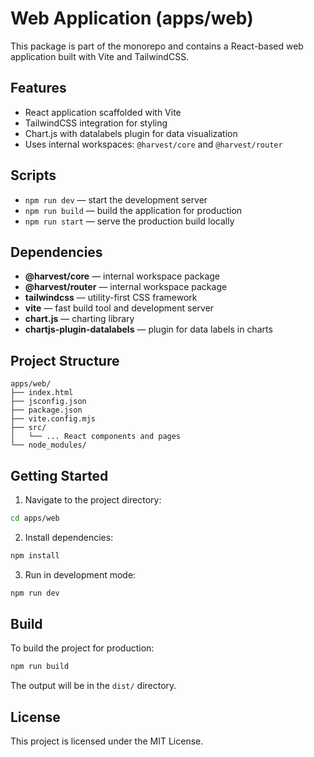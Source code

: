 # Web Application (apps/web)

This package is part of the monorepo and contains a React-based web application built with Vite and TailwindCSS.

## Features

* React application scaffolded with Vite
* TailwindCSS integration for styling
* Chart.js with datalabels plugin for data visualization
* Uses internal workspaces: `@harvest/core` and `@harvest/router`

## Scripts

* `npm run dev` — start the development server
* `npm run build` — build the application for production
* `npm run start` — serve the production build locally

## Dependencies

* **@harvest/core** — internal workspace package
* **@harvest/router** — internal workspace package
* **tailwindcss** — utility-first CSS framework
* **vite** — fast build tool and development server
* **chart.js** — charting library
* **chartjs-plugin-datalabels** — plugin for data labels in charts

## Project Structure

```
apps/web/
├── index.html
├── jsconfig.json
├── package.json
├── vite.config.mjs
├── src/
│   └── ... React components and pages
└── node_modules/
```

## Getting Started

1. Navigate to the project directory:

```bash
cd apps/web
```
2. Install dependencies:

```bash
npm install
```
3. Run in development mode:

```bash
npm run dev
```

## Build

To build the project for production:

```bash
npm run build
```

The output will be in the `dist/` directory.

## License

This project is licensed under the MIT License.
